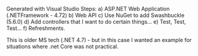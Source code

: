 ﻿Generated with Visual Studio 
Steps: 
a) ASP.NET Web Application (.NETFramework - 4.72) 
b) Web API 
c) Use NuGet to add Swashbuckle (5.6.0)
d) Add controllers that I want to do certain things...
e) Test, Test, Test...
f) Refreshments.

This is older MS tech (.NET 4.7) - but in this case I wanted an example for situations where .net Core was not practical. 